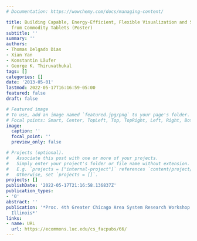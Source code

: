 ```yaml
---
# Documentation: https://wowchemy.com/docs/managing-content/

title: Building Capable, Energy-Efficient, Flexible Visualization and Sensing Clusters
  from Commodity Tablets (Poster)
subtitle: ''
summary: ''
authors:
- Thomas Delgado Dias
- Xian Yan
- Konstantin Läufer
- George K. Thiruvathukal
tags: []
categories: []
date: '2013-05-01'
lastmod: 2022-05-17T16:16:59-05:00
featured: false
draft: false

# Featured image
# To use, add an image named `featured.jpg/png` to your page's folder.
# Focal points: Smart, Center, TopLeft, Top, TopRight, Left, Right, BottomLeft, Bottom, BottomRight.
image:
  caption: ''
  focal_point: ''
  preview_only: false

# Projects (optional).
#   Associate this post with one or more of your projects.
#   Simply enter your project's folder or file name without extension.
#   E.g. `projects = ["internal-project"]` references `content/project/deep-learning/index.md`.
#   Otherwise, set `projects = []`.
projects: []
publishDate: '2022-05-17T21:16:58.136837Z'
publication_types:
- '0'
abstract: ''
publication: '*Proc. 4th Greater Chicago Area System Research Workshop (GCASR), Chicago,
  Illinois*'
links:
- name: URL
  url: https://ecommons.luc.edu/cs_facpubs/66/
---
```

